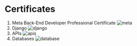 # Certificates
1. Meta Back-End  Developer Professional Certificate
![meta](https://github.com/rahulrouniyar/Certificates/assets/70808666/a17a5d6c-6e1c-43f0-9aa4-6a6ebe7ded99)
2. Django
![django](https://github.com/rahulrouniyar/Certificates/assets/70808666/dd65e8d3-bac5-44e4-a4af-442dacbf5ece)
3. APIs
![apis](https://github.com/rahulrouniyar/Certificates/assets/70808666/84dca3df-1bb0-4136-8b88-c2e9e676b59e)
4. Databases
![database](https://github.com/rahulrouniyar/Certificates/assets/70808666/2a5c3bb6-b3d5-4d25-8373-9874c5ab0811)

